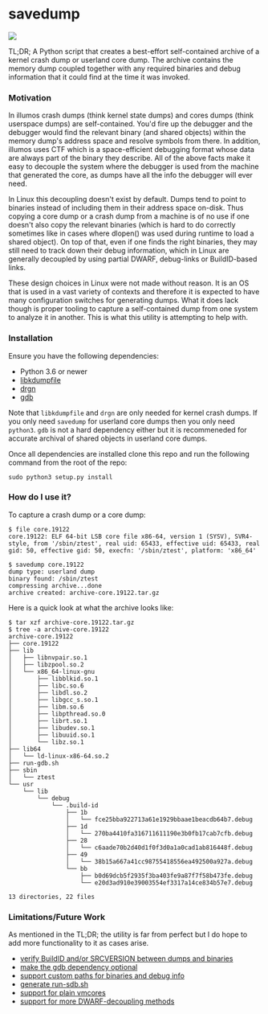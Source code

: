 # savedump

![](https://github.com/sdimitro/savedump/workflows/.github/workflows/main.yml/badge.svg)

TL;DR; A Python script that creates a best-effort self-contained
archive of a kernel crash dump or userland core dump. The archive
contains the memory dump coupled together with any required
binaries and debug information that it could find at the time it
was invoked.

### Motivation

In illumos crash dumps (think kernel state dumps) and cores dumps
(think userspace dumps) are self-contained. You'd fire up the
debugger and the debugger would find the relevant binary (and
shared objects) within the memory dump's address space and resolve
symbols from there. In addition, illumos uses CTF which is a
space-efficient debugging format whose data are always part of
the binary they describe. All of the above facts make it easy
to decouple the system where the debugger is used from the
machine that generated the core, as dumps have all the info
the debugger will ever need.

In Linux this decoupling doesn't exist by default. Dumps tend
to point to binaries instead of including them in their address
space on-disk. Thus copying a core dump or a crash dump from a
machine is of no use if one doesn't also copy the relevant
binaries (which is hard to do correctly sometimes like in cases
where dlopen() was used during runtime to load a shared object).
On top of that, even if one finds the right binaries, they may
still need to track down their debug information, which in
Linux are generally decoupled by using partial DWARF, debug-links
or BuildID-based links.

These design choices in Linux were not made without reason. It
is an OS that is used in a vast variety of contexts and therefore
it is expected to have many configuration switches for generating
dumps. What it does lack though is proper tooling to capture a
self-contained dump from one system to analyze it in another.
This is what this utility is attempting to help with.

### Installation

Ensure you have the following dependencies:
* Python 3.6 or newer
* [libkdumpfile](https://github.com/ptesarik/libkdumpfile)
* [drgn](https://github.com/osandov/drgn/)
* [gdb](https://www.gnu.org/software/gdb/)

Note that `libkdumpfile` and `drgn` are only needed for kernel
crash dumps. If you only need `savedump` for userland core dumps
then you only need `python3`. `gdb` is not a hard dependency
either but it is recommeneded for accurate archival of shared
objects in userland core dumps.

Once all dependencies are installed clone this repo and
run the following command from the root of the repo:
```
sudo python3 setup.py install
```

### How do I use it?

To capture a crash dump or a core dump:
```
$ file core.19122
core.19122: ELF 64-bit LSB core file x86-64, version 1 (SYSV), SVR4-style, from '/sbin/ztest', real uid: 65433, effective uid: 65433, real gid: 50, effective gid: 50, execfn: '/sbin/ztest', platform: 'x86_64'

$ savedump core.19122
dump type: userland dump
binary found: /sbin/ztest
compressing archive...done
archive created: archive-core.19122.tar.gz
```

Here is a quick look at what the archive looks like:
```
$ tar xzf archive-core.19122.tar.gz
$ tree -a archive-core.19122
archive-core.19122
├── core.19122
├── lib
│   ├── libnvpair.so.1
│   ├── libzpool.so.2
│   └── x86_64-linux-gnu
│       ├── libblkid.so.1
│       ├── libc.so.6
│       ├── libdl.so.2
│       ├── libgcc_s.so.1
│       ├── libm.so.6
│       ├── libpthread.so.0
│       ├── librt.so.1
│       ├── libudev.so.1
│       ├── libuuid.so.1
│       └── libz.so.1
├── lib64
│   └── ld-linux-x86-64.so.2
├── run-gdb.sh
├── sbin
│   └── ztest
└── usr
    └── lib
        └── debug
            └── .build-id
                ├── 1b
                │   └── fce25bba922713a61e1929bbaae1beacdb64b7.debug
                ├── 1d
                │   └── 270ba4410fa316711611190e3b0fb17cab7cfb.debug
                ├── 28
                │   └── c6aade70b2d40d1f0f3d0a1a0cad1ab816448f.debug
                ├── 49
                │   └── 38b15a667a41cc98755418556ea492500a927a.debug
                └── bb
                    ├── b0d69dcb5f2935f3ba403fe9a87f7f58b473fe.debug
                    └── e20d3ad910e39003554ef3317a14ce834b57e7.debug

13 directories, 22 files
```

### Limitations/Future Work

As mentioned in the TL;DR; the utility is far from perfect but I do
hope to add more functionality to it as cases arise.

* [verify BuildID and/or SRCVERSION between dumps and binaries](https://github.com/sdimitro/savedump/issues/6)
* [make the gdb dependency optional](https://github.com/sdimitro/savedump/issues/9)
* [support custom paths for binaries and debug info](https://github.com/sdimitro/savedump/issues/5)
* [generate run-sdb.sh](https://github.com/sdimitro/savedump/issues/10)
* [support for plain vmcores](https://github.com/sdimitro/savedump/issues/3)
* [support for more DWARF-decoupling methods](https://github.com/sdimitro/savedump/issues/4)
